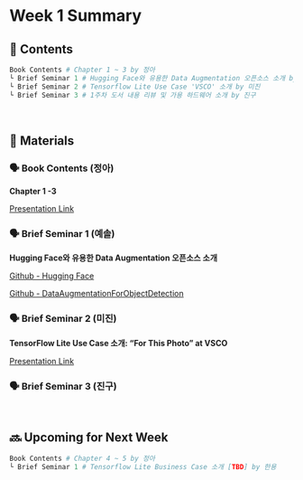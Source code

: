 # Week 1 Summary



## 💬 Contents

```python
Book Contents # Chapter 1 ~ 3 by 정아
└ Brief Seminar 1 # Hugging Face와 유용한 Data Augmentation 오픈소스 소개 by 예솔
└ Brief Seminar 2 # Tensorflow Lite Use Case 'VSCO' 소개 by 미진
└ Brief Seminar 3 # 1주차 도서 내용 리뷰 및 가용 하드웨어 소개 by 진구
```

<br/>

## 📝 Materials

### 🗣 Book Contents (정아)
**Chapter 1 -3**

[Presentation Link](https://github.com/TinyML-Study/TinyML-Study/blob/master/week-1/materials/tinyml-week1-book-contents-by-arie.pdf)

### 🗣 Brief Seminar 1 (예솔)

**Hugging Face와 유용한 Data Augmentation 오픈소스 소개**

[Github - Hugging Face](https://github.com/huggingface) <br/>

[Github - DataAugmentationForObjectDetection](https://github.com/Paperspace/DataAugmentationForObjectDetection)

### 🗣 Brief Seminar 2 (미진)

**TensorFlow Lite Use Case 소개: “For This Photo” at VSCO**

[Presentation Link](https://github.com/TinyML-Study/TinyML-Study/blob/master/week-1/materials/tinyml-week1-lightningtalk-by-mijin.pdf)

### 🗣 Brief Seminar 3 (진구)

<br/>

## 🔜 Upcoming for Next Week

```python
Book Contents # Chapter 4 ~ 5 by 정아
└ Brief Seminar 1 # Tensorflow Lite Business Case 소개 [TBD] by 한용
```
